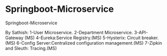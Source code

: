 # Springboot-Microservice
Springboot-Microservice

By Sathish:
1-User Microservice.
2-Department Microservice.
3-API-Gateway (MS)
4-Eureka:Service Registry.(MS)
5-Hysterix: Circuit breaker.(MS)
6-Config Server:Centralized configuration management.(MS)
7-Zipkin and Sleuth: Tracing.(MS)
